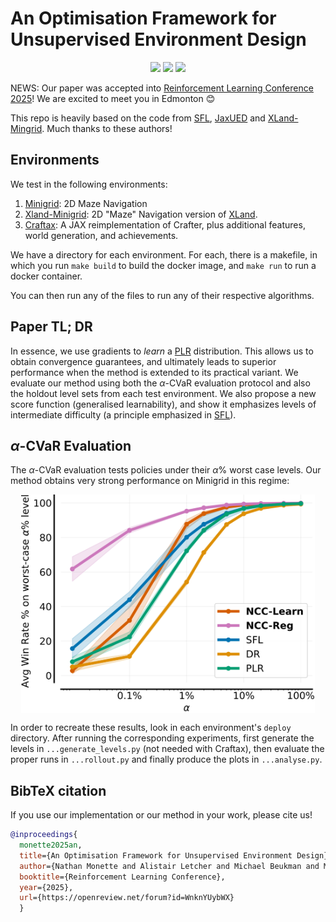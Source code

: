 # An Optimisation Framework for Unsupervised Environment Design

<p align="center">
       <a href= "https://github.com/nmonette/NCC-UED/blob/main/LICENSE">
        <img src="https://img.shields.io/badge/license-Apache2.0-blue.svg" /></a>
       <a href= "https://arxiv.org/abs/2408.15099">
        <img src="https://img.shields.io/badge/arXiv-2408.15099-b31b1b.svg" /></a>
        <a href= "https://nmonette.github.io/optimising-ued/">
        <img src="https://img.shields.io/badge/blog_post-purple" /></a>
        
</p>

NEWS: Our paper was accepted into <a href= "https://rl-conference.cc/">Reinforcement Learning Conference 2025</a>! We are excited to meet you in Edmonton 😊

This repo is heavily based on the code from <a href= "https://github.com/amacrutherford/sampling-for-learnability">SFL</a>, 
 <a href= "https://github.com/DramaCow/jaxued">JaxUED</a> and <a href= "https://github.com/dunnolab/xland-minigrid">XLand-Mingrid</a>. Much thanks to these authors! 
 
 ## Environments
 We test in the following environments:
 
 1. [Minigrid](minigrid): 2D Maze Navigation
 2. [Xland-Minigrid](xland): 2D "Maze" Navigation version of  <a href= "https://deepmind.google/discover/blog/generally-capable-agents-emerge-from-open-ended-play/">XLand</a>.
 3. [Craftax](craftax): A JAX reimplementation of Crafter, plus additional features, world generation, and achievements.

We have a directory for each environment. For each, there is a makefile, in which you run `make build` to build the docker image, and `make run` to run a docker container. 

You can then run any of the files to run any of their respective algorithms.

## Paper TL; DR
In essence, we use gradients to _learn_ a <a href="https://arxiv.org/abs/2010.03934">PLR</a> distribution. This allows us to obtain convergence guarantees, and ultimately leads to superior performance when the method is extended to its practical variant. We evaluate our method using both the $\alpha$-CVaR evaluation protocol and also the holdout level sets from each test environment. We also propose a new score function (generalised learnability), and show it emphasizes levels of intermediate difficulty (a principle emphasized in <a href="https://arxiv.org/abs/2408.15099">SFL</a>). 

## $\alpha$-CVaR Evaluation
The $\alpha$-CVaR evaluation tests policies under their $\alpha$% worst case levels. Our method obtains very strong performance on Minigrid in this regime:

<p align="center"><img align="center" height="350px"src="assets/cvar_line.svg"></img></p>

In order to recreate these results, look in each environment's `deploy` directory. After running the corresponding experiments, first generate the levels in `...generate_levels.py` (not needed with Craftax), then evaluate the proper runs in `...rollout.py` and finally produce the plots in `...analyse.py`.

## BibTeX citation
If you use our implementation or our method in your work, please cite us! 
```bibtex
@inproceedings{
  monette2025an,
  title={An Optimisation Framework for Unsupervised Environment Design},
  author={Nathan Monette and Alistair Letcher and Michael Beukman and Matthew Thomas Jackson and Alexander Rutherford and Alexander David Goldie and Jakob Nicolaus Foerster},
  booktitle={Reinforcement Learning Conference},
  year={2025},
  url={https://openreview.net/forum?id=WnknYUybWX}
  }
```

